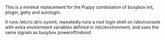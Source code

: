 This is a minimal replacement for the Puppy combination of busybox init, plogin, getty and autologin.

It runs /etc/rc.d/rc.sysinit, repeatedly runs a root login shell on /dev/console with extra environment variables defined in /etc/environment, and uses the same signals as busybox poweroff/reboot.

